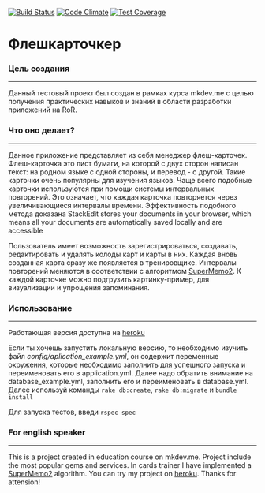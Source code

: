 [![Build Status](https://travis-ci.org/sanjcho/Flashcards.svg?branch=master)](https://travis-ci.org/sanjcho/Flashcards)
[![Code Climate](https://codeclimate.com/github/sanjcho/Flashcards/badges/gpa.svg)](https://codeclimate.com/github/sanjcho/Flashcards)
[![Test Coverage](https://codeclimate.com/github/sanjcho/Flashcards/badges/coverage.svg)](https://codeclimate.com/github/sanjcho/Flashcards/coverage)
# Флешкарточкер

### Цель создания
----
Данный тестовый проект был создан в рамках курса mkdev.me с целью получения практических навыков и знаний в области разработки приложений на RoR.

### Что оно делает?
----
Данное приложение представляет из себя менеджер флеш-карточек. Флеш-карточка это лист бумаги, на которой с двух сторон написан текст: на родном языке с одной стороны, и перевод - с другой. Такие карточки очень популярны для изучения языков. Чаще всего подобные карточки используются при помощи системы интервальных повторений. Это означает, что каждая карточка повторяется через увеличивающиеся интервалы времени. Эффективность подобного метода доказана
StackEdit stores your documents in your browser, which means all your documents are automatically saved locally and are accessible 

Пользователь имеет возможность зарегистрироваться, создавать, редактировать и удалять колоды карт и карты в них. Каждая вновь созданная карта сразу же появляется в тренировщике. Интервалы повторений меняются в соответствии с алгоритмом [SuperMemo2](https://www.supermemo.com/english/ol/sm2.htm). К каждой карточке можно подгрузить картинку-пример, для визуализации и упрощения запоминания.

### Использование 
----
Работающая версия доступна на [heroku](https://flashcards-sanjcho.herokuapp.com/)

Если ты хочешь запустить локальную версию, то необходимо изучить файл *config/aplication_example.yml*, он содержит переменные окружения, которые необходимо заполнить для успешного запуска и переименовать его в application.yml. Далее надо обратить внимание на database_example.yml, заполнить его и переименовать в database.yml. Далее используй команды `rake db:create`, `rake db:migrate` и `bundle install`

Для запуска тестов, введи `rspec spec`

### For english speaker
----
This is a project created in education course on mkdev.me. Project include the most popular gems and services. In cards trainer I have implemented a [SuperMemo2](https://www.supermemo.com/english/ol/sm2.htm) algorithm. You can try my project on [heroku](https://flashcards-sanjcho.herokuapp.com/). Thanks for attension!


